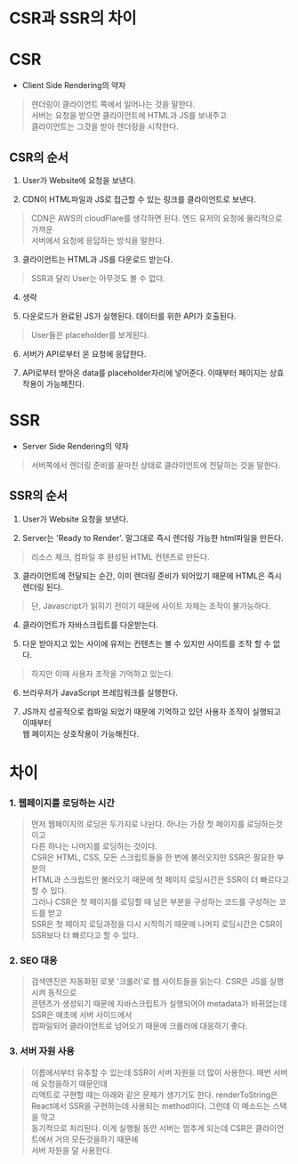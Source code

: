 # CSR과 SSR의 차이

# CSR
* Client Side Rendering의 약자
> 렌더링이 클라이언트 쪽에서 일어나는 것을 말한다.  
> 서버는 요청을 받으면 클라이언트에 HTML과 JS를 보내주고  
> 클라이언트는 그것을 받아 렌더링을 시작한다.  

## CSR의 순서
1. User가 Website에 요청을 보낸다.

2. CDN이 HTML파일과 JS로 접근할 수 있는 링크를 클라이언트로 보낸다.
> CDN은 AWS의 cloudFlare를 생각하면 된다. 엔드 유저의 요청에 물리적으로 가까운  
> 서버에서 요청에 응답하는 방식을 말한다.
 
3. 클라이언트는 HTML과 JS를 다운로드 받는다.
> SSR과 달리 User는 아무것도 볼 수 없다.

4. 생략

5. 다운로드가 완료된 JS가 실행된다. 데이터를 위한 API가 호출된다.
> User들은 placeholder를 보게된다.
> 
6. 서버가 API로부터 온 요청에 응답한다.
 
7. API로부터 받아온 data를 placeholder자리에 넣어준다. 이때부터 페이지는 상효작용이 가능해진다.

# SSR
* Server Side Rendering의 약자
> 서버쪽에서 렌더링 준비를 끝마친 상태로 클라이언트에 전달하는 것을 말한다.

## SSR의 순서
1. User가 Website 요청을 보낸다.

2. Server는 'Ready to Render'. 말그대로 즉시 렌더링 가능한 html파일을 만든다.
> 리소스 체크, 컴파일 후 완성된 HTML 컨텐츠로 만든다.

3. 클라이언트에 전달되는 순간, 이미 렌더링 준비가 되어있기 때문에 HTML은 즉시 렌더링 된다.
> 단, Javascript가 읽히기 전이기 때문에 사이트 자체는 조작이 불가능하다.

4. 클라이언트가 자바스크립트를 다운받는다.

5. 다운 받아지고 있는 사이에 유저는 컨텐츠는 볼 수 있지만 사이트를 조작 할 수 없다.  
> 하지만 이때 사용자 조작을 기억하고 있는다.

6. 브라우저가 JavaScript 프레임워크를 실행한다.

7. JS까지 성공적으로 컴파일 되었기 때문에 기억하고 있던 사용자 조작이 실행되고 이때부터  
   웹 페이지는 상호작용이 가능해진다.

# 차이
### 1. 웹페이지를 로딩하는 시간
> 먼저 웹페이지의 로딩은 두가지로 나뉜다. 하나는 가장 첫 페이지를 로딩하는것이고  
> 다른 하나는 나머지를 로딩하는 것이다.  
> CSR은 HTML, CSS, 모든 스크립트들을 한 번에 불러오지만 SSR은 필요한 부분의  
> HTML과 스크립트만 불러오기 때문에 첫 페이지 로딩시간은 SSR이 더 빠르다고 할 수 있다.  
> 그러나 CSR은 첫 페이지를 로딩할 때 남은 부분을 구성하는 코드를 구성하는 코드를 받고  
> SSR은 첫 페이지 로딩과정을 다시 시작하기 때문에 나머지 로딩시간은 CSR이 SSR보다 더 빠르다고 할 수 있다.

### 2. SEO 대응
> 검색엔진은 자동화된 로봇 '크롤러'로 웹 사이트들을 읽는다. CSR은 JS를 실행시켜 동적으로  
> 콘텐츠가 생성되기 때문에 자바스크립트가 실행되어야 metadata가 바뀌었는데 SSR은 애초에 서버 사이드에서  
> 컴파일되어 클라이언트로 넘어오기 때문에 크롤러에 대응하기 좋다.

### 3. 서버 자원 사용
> 이름에서부터 유추할 수 있는데 SSR이 서버 자원을 더 많이 사용한다. 매번 서버에 요청을하기 때문인데  
> 리액트로 구현할 때는 아래와 같은 문제가 생기기도 한다.
> renderToString은 React에서 SSR을 구현하는데 사용되는 method이다. 그런데 이 메소드는 스택을 막고  
> 동기적으로 처리된다. 이게 실행될 동안 서버는 멈추게 되는데 CSR은 클라이언트에서 거의 모든것을하기 때문에  
> 서버 자원을 덜 사용한다.
